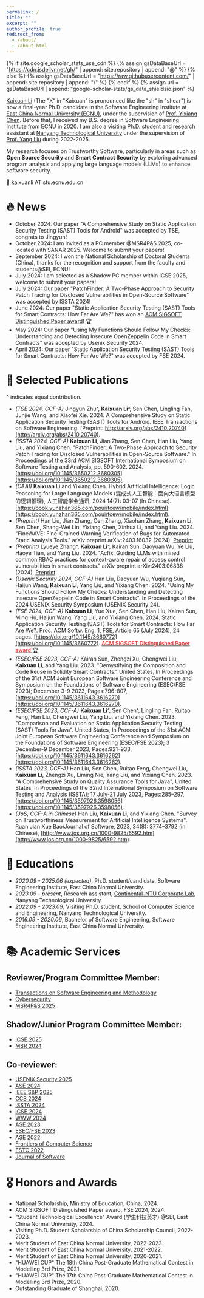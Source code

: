 ```yaml
---
permalink: /
title: ""
excerpt: ""
author_profile: true
redirect_from: 
  - /about/
  - /about.html
---
```


{% if site.google_scholar_stats_use_cdn %}
{% assign gsDataBaseUrl = "https://cdn.jsdelivr.net/gh/" | append: site.repository | append: "@" %}
{% else %}
{% assign gsDataBaseUrl = "https://raw.githubusercontent.com/" | append: site.repository | append: "/" %}
{% endif %}
{% assign url = gsDataBaseUrl | append: "google-scholar-stats/gs_data_shieldsio.json" %}

<span class='anchor' id='about-me'></span>

[Kaixuan Li](https://kaixuanli-ecnu.github.io/) (The "X" in "Kaixuan" is pronounced like the "sh" in "shear") is now a final-year Ph.D. candidate in the Software Engineering Institute at [East China Normal University (ECNU)](https://www.ecnu.edu.cn/), under the supervision of [Prof. Yixiang Chen](https://faculty.ecnu.edu.cn/_s43/cyx/main.psp). Before that, I received my B.S. degree in Software Engineering Institute from ECNU in 2020. 
I am also a visiting Ph.D. student and research assistant at [Nanyang Technological University](https://www.ntu.edu.sg/) under the supervision of [Prof. Yang Liu](https://personal.ntu.edu.sg/yangliu/) during 2022-2025.

My research focuses on Trustworthy Software, particularly in areas such as **Open Source Security** and **Smart Contract Security** by exploring advanced program analysis and applying large language models (LLMs) to enhance software security. 

💬 kaixuanli AT stu.ecnu.edu.cn


# 🔥 News
* October 2024: Our paper "A Comprehensive Study on Static Application Security Testing (SAST) Tools for Android" was accepted by TSE, congrats to Jingyun!
* October 2024: I am invited as a PC member @MSR4P&S 2025, co-located with SANAR 2025. Welcome to submit your papers!
* September 2024: I won the National Scholarship of Doctoral Students (China), thanks for the recognition and support from the faculty and students@SEI, ECNU!
* July 2024: I am selected as a Shadow PC member within ICSE 2025, welcome to submit your papers!
* July 2024: Our paper "PatchFinder: A Two-Phase Approach to Security Patch Tracing for Disclosed Vulnerabilities in Open-Source Software" was accepted by ISSTA 2024!
* June 2024: Our paper "Static Application Security Testing (SAST) Tools for Smart Contracts: How Far Are We?" has won an [ACM SIGSOFT Distinguished Paper award](https://2024.esec-fse.org/info/awards)! 🏆
* May 2024: Our paper "Using My Functions Should Follow My Checks: Understanding and Detecting Insecure OpenZeppelin Code in Smart Contracts" was accepted by Usenix Security 2024.
* April 2024: Our paper "Static Application Security Testing (SAST) Tools for Smart Contracts: How Far Are We?" was accepted by FSE 2024.



# 📝 Selected Publications 
^ indicates equal contribution.
- *(TSE 2024, CCF-A)* Jingyun Zhu^, **Kaixuan Li**^, Sen Chen, Lingling Fan, Junjie Wang, and Xiaofei Xie. 2024. A Comprehensive Study on Static Application Security Testing (SAST) Tools for Android. IEEE Transactions on Software Engineering. [Preprint: http://arxiv.org/abs/2410.20740](http://arxiv.org/abs/2410.20740).
- *(ISSTA 2024, CCF-A)* **Kaixuan Li**, Jian Zhang, Sen Chen, Han Liu, Yang Liu, and Yixiang Chen. "PatchFinder: A Two-Phase Approach to Security Patch Tracing for Disclosed Vulnerabilities in Open-Source Software." In Proceedings of the 33rd ACM SIGSOFT International Symposium on Software Testing and Analysis, pp. 590-602. 2024. [https://doi.org/10.1145/3650212.3680305](https://doi.org/10.1145/3650212.3680305).
- *(CAAI)* **Kaixuan Li** and Yixiang Chen. Hybrid Artificial Intelligence: Logic Reasoning for Large Language Models (混成式人工智能：面向大语言模型的逻辑推理), 人工智能学会通讯, 2024 14(7): 03-07 (In Chinese). [https://book.yunzhan365.com/poui/tcew/mobile/index.html](https://book.yunzhan365.com/poui/tcew/mobile/index.html).
- *(Preprint)* Han Liu, Jian Zhang, Cen Zhang, Xiaohan Zhang, **Kaixuan Li**, Sen Chen, Shang-Wei Lin, Yixiang Chen, Xinhua Li, and Yang Liu. 2024. "FineWAVE: Fine-Grained Warning Verification of Bugs for Automated Static Analysis Tools." arXiv preprint arXiv:2403.16032 (2024), [Preprint](https://arxiv.org/pdf/2403.16032.pdf)
- *(Preprint)* Lyueye Zhang^, **Kaixuan Li**^, Kairan Sun, Daoyuan Wu, Ye Liu, Haoye Tian, and Yang Liu. 2024. "Acfix: Guiding LLMs with mined common RBAC practices for context-aware repair of access control vulnerabilities in smart contracts." arXiv preprint arXiv:2403.06838 (2024), [Preprint](https://arxiv.org/pdf/2403.06838.pdf)
- *(Usenix Security 2024, CCF-A)* Han Liu, Daoyuan Wu, Yuqiang Sun, Haijun Wang, **Kaixuan Li**, Yang Liu, and Yixiang Chen. 2024. "Using My Functions Should Follow My Checks: Understanding and Detecting Insecure OpenZeppelin Code in Smart Contracts". In Proceedings of the 2024 USENIX Security Symposium (USENIX Security'24).
- *(FSE 2024, CCF-A)* **Kaixuan Li**, Yue Xue, Sen Chen, Han Liu, Kairan Sun, Ming Hu, Haijun Wang, Yang Liu, and Yixiang Chen. 2024. Static Application Security Testing (SAST) Tools for Smart Contracts: How Far Are We?. Proc. ACM Softw. Eng. 1, FSE, Article 65 (July 2024), 24 pages. [https://doi.org/10.1145/3660772](https://doi.org/10.1145/3660772). [<font color ="red"> ACM SIGSOFT Distinguished Paper award </font>](https://2024.esec-fse.org/info/awards) 🏆
- *(ESEC/FSE 2023, CCF-A)* Kairan Sun, Zhengzi Xu, Chengwei Liu, **Kaixuan Li**, and Yang Liu. 2023. "Demystifying the Composition and Code Reuse in Solidity Smart Contracts." United States, In Proceedings of the 31st ACM Joint European Software Engineering Conference and Symposium on the Foundations of Software Engineering (ESEC/FSE 2023); December 3-9 2023, Pages:796-807, [https://doi.org/10.1145/3611643.3616270](https://doi.org/10.1145/3611643.3616270).
- *(ESEC/FSE 2023, CCF-A)* **Kaixuan Li**^, Sen Chen^, Lingling Fan, Ruitao Feng, Han Liu, Chengwei Liu, Yang Liu, and Yixiang Chen. 2023. "Comparison and Evaluation on Static Application Security Testing (SAST) Tools for Java". United States, In Proceedings of the 31st ACM Joint European Software Engineering Conference and Symposium on the Foundations of Software Engineering (ESEC/FSE 2023); 3 December-9 December 2023, Pages:921–933, [https://doi.org/10.1145/3611643.3616262](https://doi.org/10.1145/3611643.3616262). 
- *(ISSTA 2023, CCF-A)* Han Liu, Sen Chen, Ruitao Feng, Chengwei Liu, **Kaixuan Li**, Zhengzi Xu, Liming Nie, Yang Liu, and Yixiang Chen. 2023. "A Comprehensive Study on Quality Assurance Tools for Java", United States, In Proceedings of the 32nd International Symposium on Software Testing and Analysis (ISSTA); 17 July-21 July 2023, Pages:285–297, [https://doi.org/10.1145/3597926.3598056](https://doi.org/10.1145/3597926.3598056).
- *(JoS, CCF-A in Chinese)* Han Liu, **Kaixuan Li**, and Yixiang Chen. "Survey on Trustworthiness Measurement for Artificial Intelligence Systems". Ruan Jian Xue Bao/Journal of Software, 2023, 34(8): 3774–3792 (in Chinese), [http://www.jos.org.cn/1000-9825/6592.htm](http://www.jos.org.cn/1000-9825/6592.htm).

# 📖 Educations
- *2020.09 - 2025.06 (expected)*, Ph.D. student/candidate, Software Engineering Institute, East China Normal University.
- *2023.09 - present*, Research assistant, [Continental-NTU Corporate Lab](https://www.ntu.edu.sg/continental-ntu), Nanyang Technological University.
- *2022.09 - 2023.09*, Visiting Ph.D. student, School of Computer Science and Engineering, Nanyang Technological University.
- *2016.09 - 2020.06*, Bachelor of Software Engineering, Software Engineering Institute, East China Normal University.


# 📚 Academic Services

## Reviewer/Program Committee Member:
* [Transactions on Software Engineering and Methodology](https://dl.acm.org/journal/tosem)
* [Cybersecurity](https://cybersecurity.springeropen.com/)
* [MSR4P&S 2025](https://msr4ps.github.io/)

## Shadow/Junior Program Committee Member:
* [ICSE 2025](https://conf.researchr.org/committee/icse-2025/icse-2025-shadow-research-track-program-committee-shadow-pc)
* [MSR 2024](https://2024.msrconf.org/committee/msr-2024-junior-pc-technical-papers---junior-program-committee)

## Co-reviewer:
* [USENIX Security 2025](https://www.usenix.org/conference/usenixsecurity25)
* [ASE 2024](https://conf.researchr.org/track/ase-2024/ase-2024-research)
* [IEEE S&P 2025](https://www.ieee-security.org/TC/SP2025/cfpapers.html)
* [CCS 2024](https://www.sigsac.org/ccs/CCS2024/call-for/call-for-papers.html)
* [ISSTA 2024](https://2024.issta.org/track/issta-2024-papers)
* [ICSE 2024](https://conf.researchr.org/track/icse-2024/icse-2024-research-track?)
* [WWW 2024](https://www2024.thewebconf.org/)
* [ASE 2023](https://conf.researchr.org/home/ase-2023)
* [ESEC/FSE 2023](https://2023.esec-fse.org/)
* [ASE 2022](https://conf.researchr.org/home/ase-2022)
* [Frontiers of Computer Science](https://www.springer.com/journal/11704)
* [ESTC 2022](https://estc2022.github.io/index.html)
* [Journal of Software](https://www.jos.org.cn/jos/home)


# 🎖 Honors and Awards
* National Scholarship, Ministry of Education, China, 2024.
* ACM SIGSOFT Distinguished Paper award, FSE 2024, 2024.
* "Student Technological Excellence" Award (学生科技英才) @SEI, East China Normal University, 2024.
* Visiting Ph.D. Student Scholarship of China Scholarship Council, 2022-2023.
* Merit Student of East China Normal University, 2022-2023.
* Merit Student of East China Normal University, 2021-2022.
* Merit Student of East China Normal University, 2020-2021.
* "HUAWEI CUP" The 18th China Post-Graduate Mathematical Contest in Modelling 3rd Prize, 2021.
* "HUAWEI CUP" The 17th China Post-Graduate Mathematical Contest in Modelling 3rd Prize, 2020.
* Outstanding Graduate of Shanghai, 2020.



<style>
    #clustrmaps-container {
        /* transform: scale(0.5); */
        transform-origin: top left;
        width: 200px; /* Adjust this value based on your desired width */
        height: 150px; /* Adjust this value based on your desired height */
        overflow: hidden; /* This will hide any overflow content */
        
        /* Centering the container horizontally */
        margin-left: auto;
        margin-right: auto;
        display: block;
    }
</style>

<div id="clustrmaps-container">
    <script type="text/javascript" id="clustrmaps" src="//clustrmaps.com/map_v2.js?d=xK73SrbAAKlYLUs8vmvb2TVShV7x81eqT_FAU02nk90&cl=ffffff&w=a"></script>
</div>

